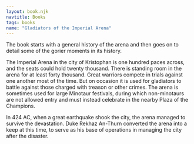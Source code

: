 ```yaml
---
layout: book.njk
navtitle: Books
tags: books
name: "Gladiators of the Imperial Arena"
---
```

The book starts with a general history of the arena and then goes on to detail some of the gorier moments in its history.  

The Imperial Arena in the city of Kristophan is one hundred paces across, and the seats could hold twenty thousand. There is standing room in the arena for at least forty thousand. Great warriors compete in trials against one another most of the time. But on occasion it is used for gladiators to battle against those charged with treason or other crimes. The arena is sometimes used for large Minotaur festivals, during which non-minotaurs are not allowed entry and must instead celebrate in the nearby Plaza of the Champions.

In 424 AC, when a great earthquake shook the city, the arena managed to survive the devastation. Duke Rekhaz An-Thurn converted the arena into a keep at this time, to serve as his base of operations in managing the city after the disaster.